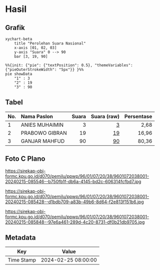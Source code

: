 # Hasil

## Grafik

```mermaid
xychart-beta
    title "Perolehan Suara Nasional"
    x-axis [01, 02, 03]
    y-axis "Suara" 0 --> 90
    bar [3, 19, 90]
```

```mermaid
%%{init: {"pie": {"textPosition": 0.5}, "themeVariables": {"pieOuterStrokeWidth": "5px"}} }%%
pie showData
    "1" : 3
    "2" : 19
    "3" : 90
```

## Tabel

| No. | Nama Paslon    | Suara | Suara (raw) | Persentase |
|:--- |:-------------- | -----:| -----------:| ----------:|
| 1   | ANIES MUHAIMIN | 3     | [3][p-1]    | 2,68       |
| 2   | PRABOWO GIBRAN | 19    | [19][p-2]   | 16,96      |
| 3   | GANJAR MAHFUD  | 90    | [90][p-3]   | 80,36      |


[p-1]: https://github.com/gigit-pemilu/pemilu-2024/blob/main/pilpres/hitung-suara/sub/96-papua-barat-daya/sub/01-sorong/sub/07-aimas/sub/2038-malasaum/sub/001-tps/sub/paslon-1.txt
[p-2]: https://github.com/gigit-pemilu/pemilu-2024/blob/main/pilpres/hitung-suara/sub/96-papua-barat-daya/sub/01-sorong/sub/07-aimas/sub/2038-malasaum/sub/001-tps/sub/paslon-2.txt
[p-3]: https://github.com/gigit-pemilu/pemilu-2024/blob/main/pilpres/hitung-suara/sub/96-papua-barat-daya/sub/01-sorong/sub/07-aimas/sub/2038-malasaum/sub/001-tps/sub/paslon-3.txt

## Foto C Plano

https://sirekap-obj-formc.kpu.go.id/d070/pemilu/ppwp/96/01/07/20/38/9601072038001-20240215-085546--b750fb1f-db6a-4145-bd2c-606314fcfbd7.jpg

https://sirekap-obj-formc.kpu.go.id/d070/pemilu/ppwp/96/01/07/20/38/9601072038001-20240215-085428--d1bdb709-a83b-49b6-8d64-f2e813f151b6.jpg

https://sirekap-obj-formc.kpu.go.id/d070/pemilu/ppwp/96/01/07/20/38/9601072038001-20240215-085848--97e6a461-289d-4c20-8731-df0b21db9705.jpg


## Metadata

| Key        | Value               |
| ---------- | ------------------- |
| Time Stamp | 2024-02-25 08:00:00 |




